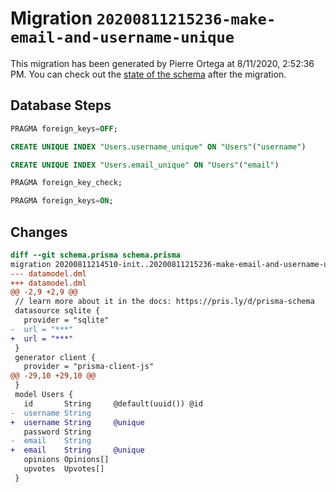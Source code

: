 # Migration `20200811215236-make-email-and-username-unique`

This migration has been generated by Pierre Ortega at 8/11/2020, 2:52:36 PM.
You can check out the [state of the schema](./schema.prisma) after the migration.

## Database Steps

```sql
PRAGMA foreign_keys=OFF;

CREATE UNIQUE INDEX "Users.username_unique" ON "Users"("username")

CREATE UNIQUE INDEX "Users.email_unique" ON "Users"("email")

PRAGMA foreign_key_check;

PRAGMA foreign_keys=ON;
```

## Changes

```diff
diff --git schema.prisma schema.prisma
migration 20200811214510-init..20200811215236-make-email-and-username-unique
--- datamodel.dml
+++ datamodel.dml
@@ -2,9 +2,9 @@
 // learn more about it in the docs: https://pris.ly/d/prisma-schema
 datasource sqlite {
   provider = "sqlite"
-  url = "***"
+  url = "***"
 }
 generator client {
   provider = "prisma-client-js"
@@ -29,10 +29,10 @@
 }
 model Users {
   id       String     @default(uuid()) @id
-  username String
+  username String     @unique
   password String
-  email    String
+  email    String     @unique
   opinions Opinions[]
   upvotes  Upvotes[]
 }
```


